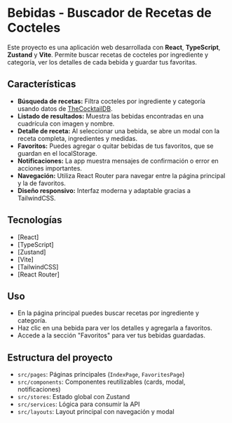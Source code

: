 # Bebidas - Buscador de Recetas de Cocteles

Este proyecto es una aplicación web desarrollada con **React**, **TypeScript**, **Zustand** y **Vite**. Permite buscar recetas de cocteles por ingrediente y categoría, ver los detalles de cada bebida y guardar tus favoritas.

## Características

- **Búsqueda de recetas:** Filtra cocteles por ingrediente y categoría usando datos de [TheCocktailDB](https://www.thecocktaildb.com/).
- **Listado de resultados:** Muestra las bebidas encontradas en una cuadrícula con imagen y nombre.
- **Detalle de receta:** Al seleccionar una bebida, se abre un modal con la receta completa, ingredientes y medidas.
- **Favoritos:** Puedes agregar o quitar bebidas de tus favoritos, que se guardan en el localStorage.
- **Notificaciones:** La app muestra mensajes de confirmación o error en acciones importantes.
- **Navegación:** Utiliza React Router para navegar entre la página principal y la de favoritos.
- **Diseño responsivo:** Interfaz moderna y adaptable gracias a TailwindCSS.

## Tecnologías

- [React]
- [TypeScript]
- [Zustand]
- [Vite]
- [TailwindCSS]
- [React Router]

## Uso

- En la página principal puedes buscar recetas por ingrediente y categoría.
- Haz clic en una bebida para ver los detalles y agregarla a favoritos.
- Accede a la sección "Favoritos" para ver tus bebidas guardadas.

## Estructura del proyecto

- `src/pages`: Páginas principales (`IndexPage`, `FavoritesPage`)
- `src/components`: Componentes reutilizables (cards, modal, notificaciones)
- `src/stores`: Estado global con Zustand
- `src/services`: Lógica para consumir la API
- `src/layouts`: Layout principal con navegación y modal
